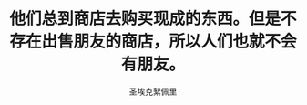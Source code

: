 ---
layout: post
title: 他们总到商店去购买现成的东西。但是不存在出售朋友的商店，所以人们也就不会有朋友。
author: 圣埃克絮佩里
source: 小王子
chapter: PART 21
note: https://weread.qq.com/web/bookDetail/62a32bd0726a673262afe98
---
